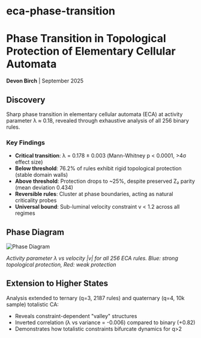 # eca-phase-transition

# Phase Transition in Topological Protection of Elementary Cellular Automata

**Devon Birch** | September 2025

## Discovery

Sharp phase transition in elementary cellular automata (ECA) at activity parameter λ ≈ 0.18, revealed through exhaustive analysis of all 256 binary rules.

### Key Findings

- **Critical transition**: λ = 0.178 ± 0.003 (Mann-Whitney p < 0.0001, >4σ effect size)
- **Below threshold**: 76.2% of rules exhibit rigid topological protection (stable domain walls)
- **Above threshold**: Protection drops to ~25%, despite preserved Z₂ parity (mean deviation 0.434)
- **Reversible rules**: Cluster at phase boundaries, acting as natural criticality probes
- **Universal bound**: Sub-luminal velocity constraint v < 1.2 across all regimes

## Phase Diagram

![Phase Diagram](figures/phase_diagram.png)

*Activity parameter λ vs velocity |v| for all 256 ECA rules. Blue: strong topological protection, Red: weak protection*

## Extension to Higher States

Analysis extended to ternary (q=3, 2187 rules) and quaternary (q=4, 10k sample) totalistic CA:
- Reveals constraint-dependent "valley" structures
- Inverted correlation (λ vs variance = -0.006) compared to binary (+0.82)
- Demonstrates how totalistic constraints bifurcate dynamics for q>2

